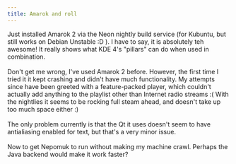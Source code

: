 ```yaml
---
title: Amarok and roll
---
```

Just installed Amarok 2 via the Neon nightly build service (for Kubuntu, but still works on Debian Unstable :D ). I have to say, it is absolutely teh awesome! It really shows what KDE 4's "pillars" can do when used in combination.<br /><br />Don't get me wrong, I've used Amarok 2 before. However, the first time I tried it it kept crashing and didn't have much functionality. My attempts since have been greeted with a feature-packed player, which couldn't actually add anything to the playlist other than Internet radio streams :( With the nightlies it seems to be rocking full steam ahead, and doesn't take up too much space either :)<br /><br />The only problem currently is that the Qt it uses doesn't seem to have antialiasing enabled for text, but that's a very minor issue.<br /><br />Now to get Nepomuk to run without making my machine crawl. Perhaps the Java backend would make it work faster?